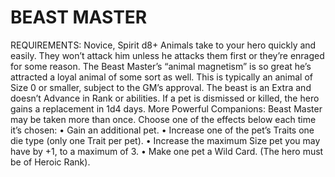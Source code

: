 # BEAST MASTER
REQUIREMENTS: Novice, Spirit d8+
Animals take to your hero quickly and easily. They won’t attack him unless he attacks them first or they’re enraged for some reason. The Beast Master’s “animal magnetism” is so great he’s attracted a loyal animal of some sort as well. This is typically an animal of Size 0 or smaller, subject to the GM’s approval. The beast is an Extra and doesn’t Advance in Rank or abilities. If a pet is dismissed or killed, the hero gains a replacement in 1d4 days.
More Powerful Companions:
Beast Master may be taken more than once. Choose one of the effects below each time it’s chosen:
• Gain an additional pet.
• Increase one of the pet’s Traits one die type (only one Trait per pet).
• Increase the maximum Size pet you may have by +1, to a maximum of 3.
• Make one pet a Wild Card. (The hero must be of Heroic Rank).